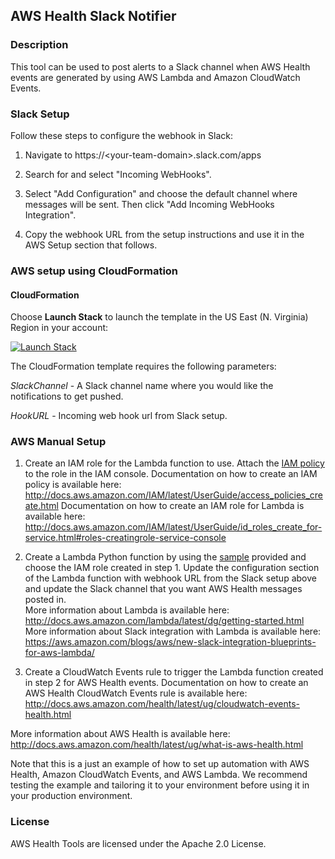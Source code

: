 ## AWS Health Slack Notifier

### Description

This tool can be used to post alerts to a Slack channel when AWS Health events are generated by using AWS Lambda and Amazon CloudWatch Events. 

### Slack Setup
Follow these steps to configure the webhook in Slack:

1. Navigate to https://&lt;your-team-domain&gt;.slack.com/apps

2. Search for and select "Incoming WebHooks".

3. Select "Add Configuration" and choose the default channel where messages will be sent. Then click "Add Incoming WebHooks Integration".

4. Copy the webhook URL from the setup instructions and use it in the AWS Setup section that follows.


### AWS setup using CloudFormation 

#### CloudFormation
Choose **Launch Stack** to launch the template in the US East (N. Virginia) Region in your account:
 

<a href="https://console.aws.amazon.com/cloudformation/home?region=us-east-1#/stacks/new?stackName=SlackNotifier&templateURL=https://s3.amazonaws.com/aws-health-tools-assets/cloudformation-templates/slack-notifier.yml" title="Launch Stack"><img src="../images/cloudformation-launch-stack.png" alt="Launch Stack" /></a>
 
The CloudFormation template requires the following parameters:
 
*SlackChannel* - A Slack channel name where you would like the notifications to get pushed.
 
*HookURL* - Incoming web hook url from Slack setup.



### AWS Manual Setup

1. Create an IAM role for the Lambda function to use. Attach the [IAM policy](IAMPolicy) to the role in the IAM console.
Documentation on how to create an IAM policy is available here: http://docs.aws.amazon.com/IAM/latest/UserGuide/access_policies_create.html
Documentation on how to create an IAM role for Lambda is available here: http://docs.aws.amazon.com/IAM/latest/UserGuide/id_roles_create_for-service.html#roles-creatingrole-service-console

2. Create a Lambda Python function by using the [sample](LambdaFunction.py) provided and choose the IAM role created in step 1. Update the configuration section of the Lambda function with webhook URL from the Slack setup above and update the Slack channel that you want AWS Health messages posted in.  
More information about Lambda is available here: http://docs.aws.amazon.com/lambda/latest/dg/getting-started.html
More information about Slack integration with Lambda is available here: https://aws.amazon.com/blogs/aws/new-slack-integration-blueprints-for-aws-lambda/

3. Create a CloudWatch Events rule to trigger the Lambda function created in step 2 for AWS Health events.
Documentation on how to create an AWS Health CloudWatch Events rule is available here: http://docs.aws.amazon.com/health/latest/ug/cloudwatch-events-health.html

More information about AWS Health is available here: http://docs.aws.amazon.com/health/latest/ug/what-is-aws-health.html

Note that this is a just an example of how to set up automation with AWS Health, Amazon CloudWatch Events, and AWS Lambda. We recommend testing the example and tailoring it to your environment before using it in your production environment.

### License
AWS Health Tools are licensed under the Apache 2.0 License.


